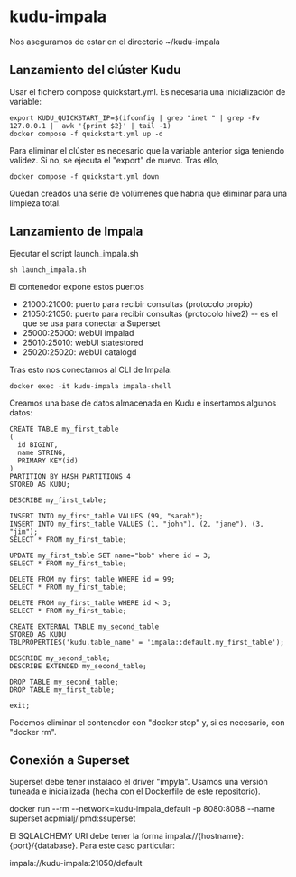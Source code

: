 # kudu-impala
Nos aseguramos de estar en el directorio ~/kudu-impala

## Lanzamiento del clúster Kudu
Usar el fichero compose quickstart.yml. Es necesaria una inicialización de variable:
```
export KUDU_QUICKSTART_IP=$(ifconfig | grep "inet " | grep -Fv 127.0.0.1 |  awk '{print $2}' | tail -1)
docker compose -f quickstart.yml up -d
```
Para eliminar el clúster es necesario que la variable anterior siga teniendo validez. Si no, se ejecuta el "export" de nuevo. Tras ello,
```
docker compose -f quickstart.yml down
```
Quedan creados una serie de volúmenes que habría que eliminar para una limpieza total. 

## Lanzamiento de Impala
Ejecutar el script launch_impala.sh
```
sh launch_impala.sh
```

El contenedor expone estos puertos

* 21000:21000: puerto para recibir consultas (protocolo propio)
* 21050:21050: puerto para recibir consultas (protocolo hive2) -- es el que se usa para conectar a Superset
* 25000:25000: webUI impalad
* 25010:25010: webUI statestored
* 25020:25020: webUI catalogd

Tras esto nos conectamos al CLI de Impala:
```
docker exec -it kudu-impala impala-shell
```
Creamos una base de datos almacenada en Kudu e insertamos algunos datos:
```
CREATE TABLE my_first_table
(
  id BIGINT,
  name STRING,
  PRIMARY KEY(id)
)
PARTITION BY HASH PARTITIONS 4
STORED AS KUDU;

DESCRIBE my_first_table;

INSERT INTO my_first_table VALUES (99, "sarah");
INSERT INTO my_first_table VALUES (1, "john"), (2, "jane"), (3, "jim");
SELECT * FROM my_first_table;

UPDATE my_first_table SET name="bob" where id = 3;
SELECT * FROM my_first_table;

DELETE FROM my_first_table WHERE id = 99;
SELECT * FROM my_first_table;

DELETE FROM my_first_table WHERE id < 3;
SELECT * FROM my_first_table;

CREATE EXTERNAL TABLE my_second_table
STORED AS KUDU
TBLPROPERTIES('kudu.table_name' = 'impala::default.my_first_table');

DESCRIBE my_second_table;
DESCRIBE EXTENDED my_second_table;

DROP TABLE my_second_table;
DROP TABLE my_first_table;

exit;
```
Podemos eliminar el contenedor con "docker stop" y, si es necesario, con "docker rm".


## Conexión a Superset
Superset debe tener instalado el driver "impyla". Usamos una versión tuneada e inicializada (hecha con el Dockerfile de este repositorio).

docker run --rm --network=kudu-impala_default -p 8080:8088 --name superset acpmialj/ipmd:ssuperset

El SQLALCHEMY URI debe tener la forma impala://{hostname}:{port}/{database}. Para este caso particular:

impala://kudu-impala:21050/default

